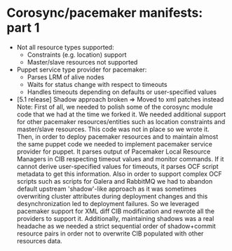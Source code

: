 # Corosync/pacemaker manifests: part 1

-	Not all resource types supported:
    -	Constraints (e.g. location) support
    -	Master/slave resources not supported
-	Puppet service type provider for pacemaker:
    - Parses LRM of alive nodes
    - Waits for status change with respect to timeouts
    - Handles timeouts depending on defaults or user-specified values
-	[5.1 release] Shadow approach broken => Moved to xml patches instead
Note:
 First of all, we needed to polish some of the corosync module code that we had at
 the time we forked it. We needed additional support for other pacemaker
 resources/entities such as location constraints and master/slave resources. This
 code was not in place so we wrote it. Then, in order to deploy pacemaker resources
 and to maintain almost the same puppet code we needed to implement pacemaker service
 provider for puppet. It parses output of Pacemaker Local Resource Managers in CIB
 respecting timeout values and monitor commands. If it cannot derive user-specified
 values for timeouts, it parses OCF script metadata to get this information.
 Also in order to support complex OCF scripts such as scripts for Galera and RabbitMQ
 we had to abandon default upstream 'shadow'-like approach as it was sometimes
 overwriting cluster attributes during deployment changes and this desynchronization   led to deployment failures. So we leveraged pacemaker support for XML diff CIB
 modification and rewrote all the providers to support it. Additionally, maintaining
 shadows was a real headache as we needed a strict sequential order of shadow+commit
 resource pairs in order not to overwrite CIB populated with other resources data.
